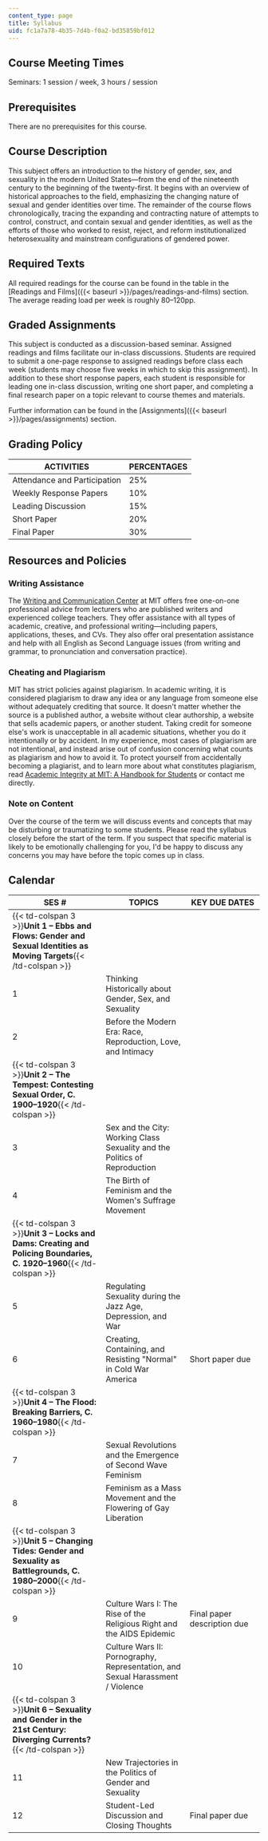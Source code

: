 ```yaml
---
content_type: page
title: Syllabus
uid: fc1a7a78-4b35-7d4b-f0a2-bd35859bf012
---
```


Course Meeting Times
--------------------

Seminars: 1 session / week, 3 hours / session

Prerequisites
-------------

There are no prerequisites for this course.

Course Description
------------------

This subject offers an introduction to the history of gender, sex, and sexuality in the modern United States—from the end of the nineteenth century to the beginning of the twenty-first. It begins with an overview of historical approaches to the field, emphasizing the changing nature of sexual and gender identities over time. The remainder of the course flows chronologically, tracing the expanding and contracting nature of attempts to control, construct, and contain sexual and gender identities, as well as the efforts of those who worked to resist, reject, and reform institutionalized heterosexuality and mainstream configurations of gendered power.

Required Texts
--------------

All required readings for the course can be found in the table in the [Readings and Films]({{< baseurl >}}/pages/readings-and-films) section. The average reading load per week is roughly 80–120pp.

Graded Assignments
------------------

This subject is conducted as a discussion-based seminar. Assigned readings and films facilitate our in-class discussions. Students are required to submit a one-page response to assigned readings before class each week (students may choose five weeks in which to skip this assignment). In addition to these short response papers, each student is responsible for leading one in-class discussion, writing one short paper, and completing a final research paper on a topic relevant to course themes and materials.

Further information can be found in the [Assignments]({{< baseurl >}}/pages/assignments) section.

Grading Policy
--------------

| ACTIVITIES | PERCENTAGES |
| --- | --- |
| Attendance and Participation | 25% |
| Weekly Response Papers | 10% |
| Leading Discussion | 15% |
| Short Paper | 20% |
| Final Paper | 30% 

Resources and Policies
----------------------

### Writing Assistance

The [Writing and Communication Center](http://cmsw.mit.edu/writing-and-communication-center/) at MIT offers free one-on-one professional advice from lecturers who are published writers and experienced college teachers. They offer assistance with all types of academic, creative, and professional writing—including papers, applications, theses, and CVs. They also offer oral presentation assistance and help with all English as Second Language issues (from writing and grammar, to pronunciation and conversation practice).

### Cheating and Plagiarism

MIT has strict policies against plagiarism. In academic writing, it is considered plagiarism to draw any idea or any language from someone else without adequately crediting that source. It doesn't matter whether the source is a published author, a website without clear authorship, a website that sells academic papers, or another student. Taking credit for someone else's work is unacceptable in all academic situations, whether you do it intentionally or by accident. In my experience, most cases of plagiarism are not intentional, and instead arise out of confusion concerning what counts as plagiarism and how to avoid it. To protect yourself from accidentally becoming a plagiarist, and to learn more about what constitutes plagiarism, read [Academic Integrity at MIT: A Handbook for Students](http://integrity.mit.edu/) or contact me directly.

### Note on Content

Over the course of the term we will discuss events and concepts that may be disturbing or traumatizing to some students. Please read the syllabus closely before the start of the term. If you suspect that specific material is likely to be emotionally challenging for you, I'd be happy to discuss any concerns you may have before the topic comes up in class.

Calendar
--------

| SES # | TOPICS | KEY DUE DATES |
| --- | --- | --- |
| {{< td-colspan 3 >}}**Unit 1 – Ebbs and Flows: Gender and Sexual Identities as Moving Targets**{{< /td-colspan >}} |||
| 1 | Thinking Historically about Gender, Sex, and Sexuality | &nbsp; |
| 2 | Before the Modern Era: Race, Reproduction, Love, and Intimacy | &nbsp; |
| {{< td-colspan 3 >}}**Unit 2 – The Tempest: Contesting Sexual Order, C. 1900–1920**{{< /td-colspan >}} |||
| 3 | Sex and the City: Working Class Sexuality and the Politics of Reproduction | &nbsp; |
| 4 | The Birth of Feminism and the Women's Suffrage Movement | &nbsp; |
| {{< td-colspan 3 >}}**Unit 3 – Locks and Dams: Creating and Policing Boundaries, C. 1920–1960**{{< /td-colspan >}} |||
| 5 | Regulating Sexuality during the Jazz Age, Depression, and War | &nbsp; |
| 6 | Creating, Containing, and Resisting "Normal" in Cold War America | Short paper due |
| {{< td-colspan 3 >}}**Unit 4 – The Flood: Breaking Barriers, C. 1960–1980**{{< /td-colspan >}} |||
| 7 | Sexual Revolutions and the Emergence of Second Wave Feminism | &nbsp; |
| 8 | Feminism as a Mass Movement and the Flowering of Gay Liberation | &nbsp; |
| {{< td-colspan 3 >}}**Unit 5 – Changing Tides: Gender and Sexuality as Battlegrounds, C. 1980–2000**{{< /td-colspan >}} |||
| 9 | Culture Wars I: The Rise of the Religious Right and the AIDS Epidemic | Final paper description due |
| 10 | Culture Wars II: Pornography, Representation, and Sexual Harassment / Violence | &nbsp; |
| {{< td-colspan 3 >}}**Unit 6 – Sexuality and Gender in the 21st Century: Diverging Currents?**{{< /td-colspan >}} |||
| 11 | New Trajectories in the Politics of Gender and Sexuality | &nbsp; |
| 12 | Student-Led Discussion and Closing Thoughts | Final paper due